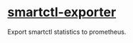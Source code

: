 # [smartctl-exporter](https://github.com/prometheus-community/smartctl_exporter)

Export smartctl statistics to prometheus.
